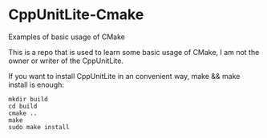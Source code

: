 # CppUnitLite-Cmake


Examples of basic usage of CMake

This is a repo that is used to learn some basic usage of CMake, I am not the owner or writer of the CppUnitLite.

If you want to install CppUnitLite in an convenient way, make && make install is enough:

```
mkdir build 
cd build
cmake ..
make
sudo make install
```
